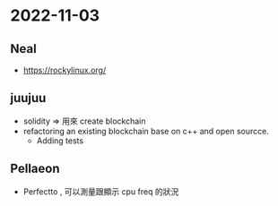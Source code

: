 # 2022-11-03

## Neal

- https://rockylinux.org/


## juujuu

- solidity => 用來 create blockchain
- refactoring an existing blockchain base on c++ and open sourcce.
    - Adding tests

## Pellaeon

- Perfectto , 可以測量跟顯示 cpu freq 的狀況


